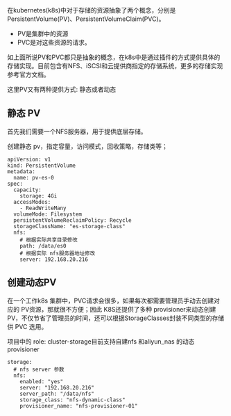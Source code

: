 
在kubernetes(k8s)中对于存储的资源抽象了两个概念，分别是PersistentVolume(PV)、PersistentVolumeClaim(PVC)。

- PV是集群中的资源
- PVC是对这些资源的请求。

如上面所说PV和PVC都只是抽象的概念，在k8s中是通过插件的方式提供具体的存储实现。目前包含有NFS、iSCSI和云提供商指定的存储系统，更多的存储实现参考官方文档。


这里PV又有两种提供方式: 静态或者动态

## 静态 PV

首先我们需要一个NFS服务器，用于提供底层存储。

创建静态 pv，指定容量，访问模式，回收策略，存储类等；

```
apiVersion: v1
kind: PersistentVolume
metadata:
  name: pv-es-0
spec:
  capacity:
    storage: 4Gi
  accessModes:
    - ReadWriteMany
  volumeMode: Filesystem
  persistentVolumeReclaimPolicy: Recycle
  storageClassName: "es-storage-class"
  nfs:
    # 根据实际共享目录修改
    path: /data/es0
    # 根据实际 nfs服务器地址修改
    server: 192.168.20.216
```


## 创建动态PV

在一个工作k8s 集群中，PVC请求会很多，如果每次都需要管理员手动去创建对应的 PV资源，那就很不方便；因此 K8S还提供了多种 provisioner来动态创建 PV，不仅节省了管理员的时间，还可以根据StorageClasses封装不同类型的存储供 PVC 选用。

项目中的 role: cluster-storage目前支持自建nfs 和aliyun_nas 的动态provisioner


```
storage:
  # nfs server 参数
  nfs:
    enabled: "yes"
    server: "192.168.20.216"
    server_path: "/data/nfs"
    storage_class: "nfs-dynamic-class"
    provisioner_name: "nfs-provisioner-01"
```
